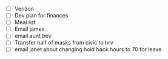 - [ ] Verizon
- [ ] Dev plan for finances
- [ ] Meal list
- [ ] Email james
- [ ] email aunt bev
- [ ] Transfer half of masks from civic to hrv
- [ ] email janet about changing hold back hours to 70 for leave
